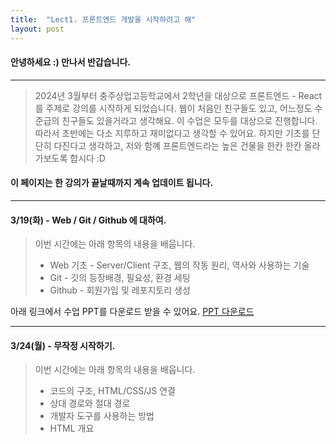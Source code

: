 ```yaml
---
title:  "Lect1. 프론트엔드 개발을 시작하려고 해"
layout: post
---
```

#### 안녕하세요 :) 만나서 반갑습니다. 
---
> 2024년 3월부터 충주상업고등학교에서 2학년을 대상으로 프론트엔드 - React를 주제로 강의를 시작하게 되었습니다.
> 웹이 처음인 친구들도 있고, 어느정도 수준급의 친구들도 있을거라고 생각해요.
> 이 수업은 모두를 대상으로 진행합니다. 따라서 초반에는 다소 지루하고 재미없다고 생각할 수 있어요.
> 하지만 기초를 단단히 다진다고 생각하고, 저와 함꼐 프론트엔드라는 높은 건물을 한칸 한칸 올라가보도록 합시다 :D 

#### 이 페이지는 한 강의가 끝날때까지 계속 업데이트 됩니다. 
---
#### 3/19(화) - Web / Git / Github 에 대하여.
>  이번 시간에는 아래 항목의 내용을 배웁니다.
> *  Web 기초 - Server/Client 구조,  웹의 작동 원리, 역사와 사용하는 기술
> *  Git - 깃의 등장배경, 필요성, 환경 세팅
> * Github - 회원가입 및 레포지토리 생성 

아래 링크에서 수업 PPT를 다운로드 받을 수 있어요. 
[PPT 다운로드](https://docs.google.com/presentation/d/1ctBWLt189bKax-twjQtlE56TOCkpN6Ka/edit?usp=sharing&ouid=106031902168057820611&rtpof=true&sd=true)

--- 
#### 3/24(월) - 무작정 시작하기.
> 이번 시간에는 아래 항목의 내용을 배웁니다.
> * 코드의 구조, HTML/CSS/JS 연결
> * 상대 경로와 절대 경로 
> * 개발자 도구를 사용하는 방법
> * HTML 개요
